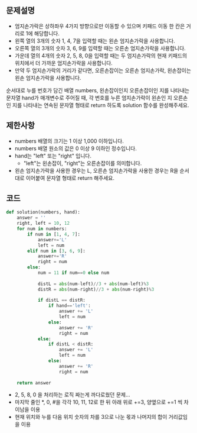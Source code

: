 ## 문제설명
- 엄지손가락은 상하좌우 4가지 방향으로만 이동할 수 있으며 키패드 이동 한 칸은 거리로 1에 해당합니다.
- 왼쪽 열의 3개의 숫자 1, 4, 7을 입력할 때는 왼손 엄지손가락을 사용합니다.
- 오른쪽 열의 3개의 숫자 3, 6, 9를 입력할 때는 오른손 엄지손가락을 사용합니다.
- 가운데 열의 4개의 숫자 2, 5, 8, 0을 입력할 때는 두 엄지손가락의 현재 키패드의 위치에서 더 가까운 엄지손가락을 사용합니다.
- 만약 두 엄지손가락의 거리가 같다면, 오른손잡이는 오른손 엄지손가락, 왼손잡이는 왼손 엄지손가락을 사용합니다.

순서대로 누를 번호가 담긴 배열 numbers, 왼손잡이인지 오른손잡이인 지를 나타내는 문자열 hand가 매개변수로 주어질 때, 
각 번호를 누른 엄지손가락이 왼손인 지 오른손인 지를 나타내는 연속된 문자열 형태로 return 하도록 solution 함수를 완성해주세요.

## 제한사항
- numbers 배열의 크기는 1 이상 1,000 이하입니다.
- numbers 배열 원소의 값은 0 이상 9 이하인 정수입니다.
- hand는 "left" 또는 "right" 입니다.
  - "left"는 왼손잡이, "right"는 오른손잡이를 의미합니다.
- 왼손 엄지손가락을 사용한 경우는 L, 오른손 엄지손가락을 사용한 경우는 R을 순서대로 이어붙여 문자열 형태로 return 해주세요.

## 코드
```python
def solution(numbers, hand):
    answer = ''
    right, left = 10, 12
    for num in numbers:
        if num in [1, 4, 7]:
            answer+='L'
            left = num
        elif num in [3, 6, 9]:
            answer+='R'
            right = num
        else:
            num = 11 if num==0 else num
            
            distL = abs(num-left)//3 + abs(num-left)%3
            distR = abs(num-right)//3 + abs(num-right)%3
            
            if distL == distR:
                if hand=='left':
                    answer += 'L'
                    left = num
                else:
                    answer += 'R'
                    right = num
            else:
                if distL < distR:
                    answer += 'L'
                    left = num
                else:
                    answer += 'R'
                    right = num
        
    return answer
```

- 2, 5, 8, 0 을 처리하는 로직 짜는게 까다로웠던 문제...
- 마지막 줄인 *, 0, #을 각각 10, 11, 12로 한 뒤 아래 위로 +=3, 양옆으로 +=1 씩 차이남을 이용
- 현재 위치와 누를 다음 위치 숫자의 차를 3으로 나눈 몫과 나머지의 합이 거리값임을 이용
